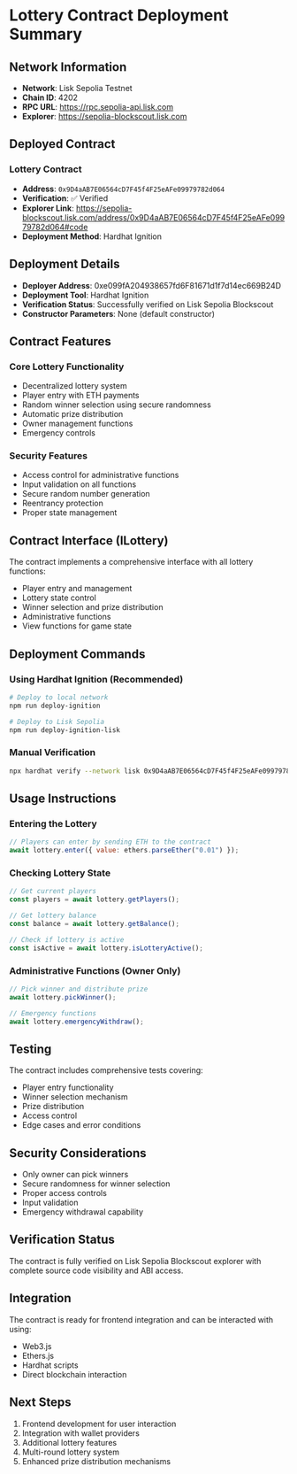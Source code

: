 # Lottery Contract Deployment Summary

## Network Information
- **Network**: Lisk Sepolia Testnet
- **Chain ID**: 4202
- **RPC URL**: https://rpc.sepolia-api.lisk.com
- **Explorer**: https://sepolia-blockscout.lisk.com

## Deployed Contract

### Lottery Contract
- **Address**: `0x9D4aAB7E06564cD7F45f4F25eAFe09979782d064`
- **Verification**: ✅ Verified
- **Explorer Link**: https://sepolia-blockscout.lisk.com/address/0x9D4aAB7E06564cD7F45f4F25eAFe09979782d064#code
- **Deployment Method**: Hardhat Ignition

## Deployment Details
- **Deployer Address**: 0xe099fA204938657fd6F81671d1f7d14ec669B24D
- **Deployment Tool**: Hardhat Ignition
- **Verification Status**: Successfully verified on Lisk Sepolia Blockscout
- **Constructor Parameters**: None (default constructor)

## Contract Features

### Core Lottery Functionality
- Decentralized lottery system
- Player entry with ETH payments
- Random winner selection using secure randomness
- Automatic prize distribution
- Owner management functions
- Emergency controls

### Security Features
- Access control for administrative functions
- Input validation on all functions
- Secure random number generation
- Reentrancy protection
- Proper state management

## Contract Interface (ILottery)
The contract implements a comprehensive interface with all lottery functions:
- Player entry and management
- Lottery state control
- Winner selection and prize distribution
- Administrative functions
- View functions for game state

## Deployment Commands

### Using Hardhat Ignition (Recommended)
```bash
# Deploy to local network
npm run deploy-ignition

# Deploy to Lisk Sepolia
npm run deploy-ignition-lisk
```

### Manual Verification
```bash
npx hardhat verify --network lisk 0x9D4aAB7E06564cD7F45f4F25eAFe09979782d064
```

## Usage Instructions

### Entering the Lottery
```javascript
// Players can enter by sending ETH to the contract
await lottery.enter({ value: ethers.parseEther("0.01") });
```

### Checking Lottery State
```javascript
// Get current players
const players = await lottery.getPlayers();

// Get lottery balance
const balance = await lottery.getBalance();

// Check if lottery is active
const isActive = await lottery.isLotteryActive();
```

### Administrative Functions (Owner Only)
```javascript
// Pick winner and distribute prize
await lottery.pickWinner();

// Emergency functions
await lottery.emergencyWithdraw();
```

## Testing
The contract includes comprehensive tests covering:
- Player entry functionality
- Winner selection mechanism
- Prize distribution
- Access control
- Edge cases and error conditions

## Security Considerations
- Only owner can pick winners
- Secure randomness for winner selection
- Proper access controls
- Input validation
- Emergency withdrawal capability

## Verification Status
The contract is fully verified on Lisk Sepolia Blockscout explorer with complete source code visibility and ABI access.

## Integration
The contract is ready for frontend integration and can be interacted with using:
- Web3.js
- Ethers.js
- Hardhat scripts
- Direct blockchain interaction

## Next Steps
1. Frontend development for user interaction
2. Integration with wallet providers
3. Additional lottery features
4. Multi-round lottery system
5. Enhanced prize distribution mechanisms
